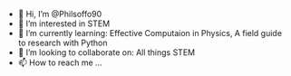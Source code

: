 - 👋 Hi, I’m @Philsoffo90
- 👀 I’m interested in STEM
- 🌱 I’m currently learning: Effective Computaion in Physics, A field guide to research with Python
- 💞️ I’m looking to collaborate on: All things STEM
- 📫 How to reach me ...

<!---
Philsoffo90/Philsoffo90 is a ✨ special ✨ repository because its `README.md` (this file) appears on your GitHub profile.
You can click the Preview link to take a look at your changes.
--->
